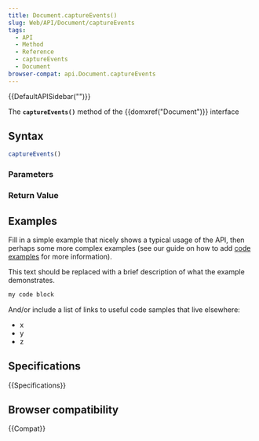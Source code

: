 ```yaml
---
title: Document.captureEvents()
slug: Web/API/Document/captureEvents
tags:
  - API
  - Method
  - Reference
  - captureEvents
  - Document
browser-compat: api.Document.captureEvents
---
```

{{DefaultAPISidebar("")}}

The **`captureEvents()`** method of the {{domxref("Document")}} interface 

## Syntax

```js
captureEvents()
```

### Parameters



### Return Value



## Examples

Fill in a simple example that nicely shows a typical usage of the API, then perhaps some more complex examples (see our guide on how to add [code examples](/en-US/docs/MDN/Contribute/Structures/Code_examples) for more information).

This text should be replaced with a brief description of what the example demonstrates.

```js
my code block
```

And/or include a list of links to useful code samples that live elsewhere:

*   x
*   y
*   z

## Specifications

{{Specifications}}

## Browser compatibility

{{Compat}}

